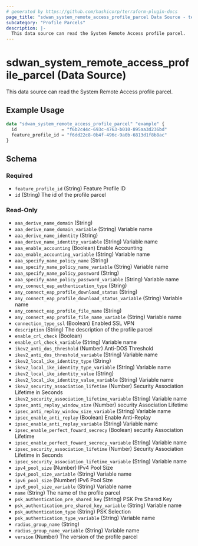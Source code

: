 ```yaml
---
# generated by https://github.com/hashicorp/terraform-plugin-docs
page_title: "sdwan_system_remote_access_profile_parcel Data Source - terraform-provider-sdwan"
subcategory: "Profile Parcels"
description: |-
  This data source can read the System Remote Access profile parcel.
---
```


# sdwan_system_remote_access_profile_parcel (Data Source)

This data source can read the System Remote Access profile parcel.

## Example Usage

```terraform
data "sdwan_system_remote_access_profile_parcel" "example" {
  id                 = "f6b2c44c-693c-4763-b010-895aa3d236bd"
  feature_profile_id = "f6dd22c8-0b4f-496c-9a0b-6813d1f8b8ac"
}
```

<!-- schema generated by tfplugindocs -->
## Schema

### Required

- `feature_profile_id` (String) Feature Profile ID
- `id` (String) The id of the profile parcel

### Read-Only

- `aaa_derive_name_domain` (String)
- `aaa_derive_name_domain_variable` (String) Variable name
- `aaa_derive_name_identity` (String)
- `aaa_derive_name_identity_variable` (String) Variable name
- `aaa_enable_accounting` (Boolean) Enable Accounting
- `aaa_enable_accounting_variable` (String) Variable name
- `aaa_specify_name_policy_name` (String)
- `aaa_specify_name_policy_name_variable` (String) Variable name
- `aaa_specify_name_policy_password` (String)
- `aaa_specify_name_policy_password_variable` (String) Variable name
- `any_connect_eap_authentication_type` (String)
- `any_connect_eap_profile_download_status` (String)
- `any_connect_eap_profile_download_status_variable` (String) Variable name
- `any_connect_eap_profile_file_name` (String)
- `any_connect_eap_profile_file_name_variable` (String) Variable name
- `connection_type_ssl` (Boolean) Enabled SSL VPN
- `description` (String) The description of the profile parcel
- `enable_crl_check` (Boolean)
- `enable_crl_check_variable` (String) Variable name
- `ikev2_anti_dos_threshold` (Number) Anti-DOS Threshold
- `ikev2_anti_dos_threshold_variable` (String) Variable name
- `ikev2_local_ike_identity_type` (String)
- `ikev2_local_ike_identity_type_variable` (String) Variable name
- `ikev2_local_ike_identity_value` (String)
- `ikev2_local_ike_identity_value_variable` (String) Variable name
- `ikev2_security_association_lifetime` (Number) Security Association Lifetime in Seconds
- `ikev2_security_association_lifetime_variable` (String) Variable name
- `ipsec_anti_replay_window_size` (Number) security Association Lifetime
- `ipsec_anti_replay_window_size_variable` (String) Variable name
- `ipsec_enable_anti_replay` (Boolean) Enable Anti-Replay
- `ipsec_enable_anti_replay_variable` (String) Variable name
- `ipsec_enable_perfect_foward_secrecy` (Boolean) security Association Lifetime
- `ipsec_enable_perfect_foward_secrecy_variable` (String) Variable name
- `ipsec_security_association_lifetime` (Number) Security Association Lifetime in Seconds
- `ipsec_security_association_lifetime_variable` (String) Variable name
- `ipv4_pool_size` (Number) IPv4 Pool Size
- `ipv4_pool_size_variable` (String) Variable name
- `ipv6_pool_size` (Number) IPv6 Pool Size
- `ipv6_pool_size_variable` (String) Variable name
- `name` (String) The name of the profile parcel
- `psk_authentication_pre_shared_key` (String) PSK Pre Shared Key
- `psk_authentication_pre_shared_key_variable` (String) Variable name
- `psk_authentication_type` (String) PSK Selection
- `psk_authentication_type_variable` (String) Variable name
- `radius_group_name` (String)
- `radius_group_name_variable` (String) Variable name
- `version` (Number) The version of the profile parcel
